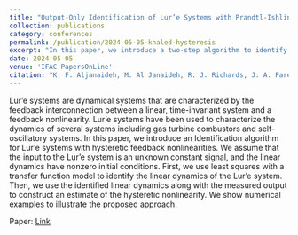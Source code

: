 ```yaml
---
title: "Output-Only Identification of Lur’e Systems with Prandtl-Ishlinskii Hysteresis Nonlinearities"
collection: publications
category: conferences
permalink: /publication/2024-05-05-khaled-hysteresis
excerpt: "In this paper, we introduce a two-step algorithm to identify Lur'e systems with Prandtl-Ishlinskii hysteresis feedback nonlinearities."
date: 2024-05-05
venue: 'IFAC-PapersOnLine'
citation: "K. F. Aljanaideh, M. Al Janaideh, R. J. Richards, J. A. Paredes, and D. S. Bernstein, &quot;Output-Only Identification of Lur’e Systems with Prandtl-Ishlinskii Hysteresis Nonlinearities,&quot; in <i>IFAC-PapersOnLine,</i> vol. 58, no. 15, pp. 366–371, 2024."
---
```


Lur’e systems are dynamical systems that are characterized by the feedback interconnection between a linear, time-invariant system and a feedback nonlinearity. Lur’e systems have been used to characterize the dynamics of several systems including gas turbine combustors and self-oscillatory systems. In this paper, we introduce an Identification algorithm for Lur’e systems with hysteretic feedback nonlinearities. We assume that the input to the Lur’e system is an unknown constant signal, and the linear dynamics have nonzero initial conditions. First, we use least squares with a transfer function model to identify the linear dynamics of the Lur’e system. Then, we use the identified linear dynamics along with the measured output to construct an estimate of the hysteretic nonlinearity. We show numerical examples to illustrate the proposed approach.

Paper: <a href = "https://www.sciencedirect.com/science/article/pii/S2405896324013363"> Link </a>